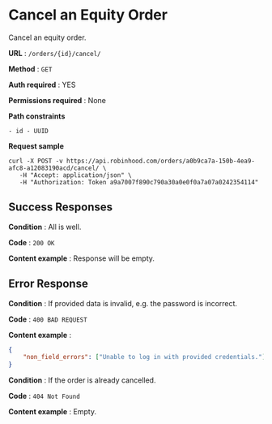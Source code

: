 # Cancel an Equity Order

Cancel an equity order.

**URL** : `/orders/{id}/cancel/`

**Method** : `GET`

**Auth required** : YES

**Permissions required** : None

**Path constraints**

    - id - UUID

**Request sample**

```
curl -X POST -v https://api.robinhood.com/orders/a0b9ca7a-150b-4ea9-afc8-a12083190acd/cancel/ \
   -H "Accept: application/json" \
   -H "Authorization: Token a9a7007f890c790a30a0e0f0a7a07a0242354114"   
```

## Success Responses

**Condition** : All is well.

**Code** : `200 OK`

**Content example** : Response will be empty.

## Error Response

**Condition** : If provided data is invalid, e.g. the password is incorrect.

**Code** : `400 BAD REQUEST`

**Content example** :

```json
{
    "non_field_errors": ["Unable to log in with provided credentials."]
}
```

**Condition** : If the order is already cancelled.

**Code** : `404 Not Found`

**Content example** : Empty.
